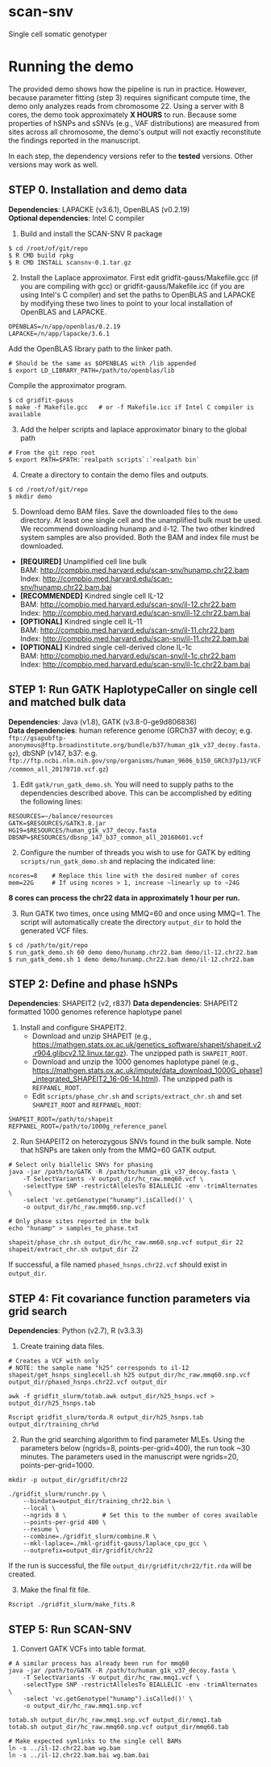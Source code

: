 # scan-snv
Single cell somatic genotyper

# Running the demo
The provided demo shows how the pipeline is run in practice. However,
because parameter fitting (step 3) requires significant compute time,
the demo only analyzes reads from chromosome 22. Using a server with 8
cores, the demo took approximately **X HOURS** to run.
Because some properties of hSNPs and sSNVs (e.g., VAF distributions) are
measured from sites across all chromosome, the demo's output will not exactly
reconstitute the findings reported in the manuscript.

In each step, the dependency versions refer to the **tested** versions.
Other versions may work as well.

## STEP 0. Installation and demo data
**Dependencies**: LAPACKE (v3.6.1), OpenBLAS (v0.2.19)\
**Optional dependencies**: Intel C compiler

1. Build and install the SCAN-SNV R package
```
$ cd /root/of/git/repo
$ R CMD build rpkg
$ R CMD INSTALL scansnv-0.1.tar.gz
```
2. Install the Laplace approximator. First edit gridfit-gauss/Makefile.gcc (if you are
   compiling with gcc) or gridfit-gauss/Makefile.icc (if you are using Intel's C
   compiler) and set the paths to OpenBLAS and LAPACKE by modifying these two lines
   to point to your local installation of OpenBLAS and LAPACKE.
```
OPENBLAS=/n/app/openblas/0.2.19
LAPACKE=/n/app/lapacke/3.6.1
```
   Add the OpenBLAS library path to the linker path.
```
# Should be the same as $OPENBLAS with /lib appended
$ export LD_LIBRARY_PATH=/path/to/openblas/lib  
```
   Compile the approximator program.
```
$ cd gridfit-gauss
$ make -f Makefile.gcc   # or -f Makefile.icc if Intel C compiler is available
```
3. Add the helper scripts and laplace approximator binary to the global path
```
# From the git repo root
$ export PATH=$PATH:`realpath scripts`:`realpath bin`
```
4. Create a directory to contain the demo files and outputs.
```
$ cd /root/of/git/repo
$ mkdir demo
```
5. Download demo BAM files. Save the downloaded files to the `demo` directory.
   At least one single cell and the unamplified bulk must be used. We recommend
   downloading hunamp and il-12. The two other kindred system samples are also
   provided. Both the BAM and index file must be downloaded.

* **[REQUIRED]** Unamplified cell line bulk\
    BAM: http://compbio.med.harvard.edu/scan-snv/hunamp.chr22.bam \
    Index: http://compbio.med.harvard.edu/scan-snv/hunamp.chr22.bam.bai
* **[RECOMMENDED]** Kindred single cell IL-12\
    BAM: http://compbio.med.harvard.edu/scan-snv/il-12.chr22.bam \
    Index: http://compbio.med.harvard.edu/scan-snv/il-12.chr22.bam.bai
* **[OPTIONAL]** Kindred single cell IL-11\
    BAM: http://compbio.med.harvard.edu/scan-snv/il-11.chr22.bam \
    Index: http://compbio.med.harvard.edu/scan-snv/il-11.chr22.bam.bai
* **[OPTIONAL]** Kindred single cell-derived clone IL-1c\
    BAM: http://compbio.med.harvard.edu/scan-snv/il-1c.chr22.bam \
    Index: http://compbio.med.harvard.edu/scan-snv/il-1c.chr22.bam.bai



## STEP 1: Run GATK HaplotypeCaller on single cell and matched bulk data
**Dependencies**: Java (v1.8), GATK (v3.8-0-ge9d806836)\
**Data dependencies**: human reference genome (GRCh37 with decoy; e.g. `ftp://gsapubftp-anonymous@ftp.broadinstitute.org/bundle/b37/human_g1k_v37_decoy.fasta.gz`), dbSNP (v147, b37: e.g. `ftp://ftp.ncbi.nlm.nih.gov/snp/organisms/human_9606_b150_GRCh37p13/VCF/common_all_20170710.vcf.gz`)

1. Edit `gatk/run_gatk_demo.sh`. You will need to supply paths to the dependencies
   described above. This can be accomplished by editing the following lines:
```
RESOURCES=~/balance/resources
GATK=$RESOURCES/GATK3.8.jar
HG19=$RESOURCES/human_g1k_v37_decoy.fasta
DBSNP=$RESOURCES/dbsnp_147_b37_common_all_20160601.vcf
```

2. Configure the number of threads you wish to use for GATK by editing
   `scripts/run_gatk_demo.sh` and replacing the indicated line:
```
ncores=8    # Replace this line with the desired number of cores
mem=22G     # If using ncores > 1, increase ~linearly up to ~24G
```
**8 cores can process the chr22 data in approximately 1 hour per run.**

3. Run GATK two times, once using MMQ=60 and once using MMQ=1. The script
   will automatically create the directory `output_dir` to hold the generated
   VCF files.
```
$ cd /path/to/git/repo
$ run_gatk_demo.sh 60 demo demo/hunamp.chr22.bam demo/il-12.chr22.bam
$ run_gatk_demo.sh 1 demo demo/hunamp.chr22.bam demo/il-12.chr22.bam
```


## STEP 2: Define and phase hSNPs
**Dependencies**: SHAPEIT2 (v2, r837)
**Data dependencies**: SHAPEIT2 formatted 1000 genomes reference haplotype panel

1. Install and configure SHAPEIT2. 
    * Download and unzip SHAPEIT (e.g., https://mathgen.stats.ox.ac.uk/genetics_software/shapeit/shapeit.v2.r904.glibcv2.12.linux.tar.gz).
      The unzipped path is `SHAPEIT_ROOT`.
    * Download and unzip the 1000 genomes haplotype panel (e.g., https://mathgen.stats.ox.ac.uk/impute/data_download_1000G_phase1_integrated_SHAPEIT2_16-06-14.html).
      The unzipped path is `REFPANEL_ROOT`.
    * Edit `scripts/phase_chr.sh` and `scripts/extract_chr.sh` and set
      `SHAPEIT_ROOT` and `REFPANEL_ROOT`:
```
SHAPEIT_ROOT=/path/to/shapeit
REFPANEL_ROOT=/path/to/1000g_reference_panel
```
2. Run SHAPEIT2 on heterozygous SNVs found in the bulk sample. Note that hSNPs are
   taken only from the MMQ=60 GATK output.
```
# Select only biallelic SNVs for phasing
java -jar /path/to/GATK -R /path/to/human_g1k_v37_decoy.fasta \
    -T SelectVariants -V output_dir/hc_raw.mmq60.vcf \
    -selectType SNP -restrictAllelesTo BIALLELIC -env -trimAlternates \
    -select 'vc.getGenotype("hunamp").isCalled()' \
    -o output_dir/hc_raw.mmq60.snp.vcf

# Only phase sites reported in the bulk
echo "hunamp" > samples_to_phase.txt

shapeit/phase_chr.sh output_dir/hc_raw.mm60.snp.vcf output_dir 22
shapeit/extract_chr.sh output_dir 22
```
   If successful, a file named `phased_hsnps.chr22.vcf` should exist in
   `output_dir`.


## STEP 4: Fit covariance function parameters via grid search
**Dependencies**: Python (v2.7), R (v3.3.3)

1. Create training data files.
```
# Creates a VCF with only 
# NOTE: the sample name "h25" corresponds to il-12
shapeit/get_hsnps_singlecell.sh h25 output_dir/hc_raw.mmq60.snp.vcf output_dir/phased_hsnps.chr22.vcf output_dir

awk -f gridfit_slurm/totab.awk output_dir/h25_hsnps.vcf > output_dir/h25_hsnps.tab

Rscript gridfit_slurm/torda.R output_dir/h25_hsnps.tab output_dir/training_chr%d
```

2. Run the grid searching algorithm to find parameter MLEs. Using the parameters
   below (ngrids=8, points-per-grid=400), the run took ~30 minutes. The parameters
   used in the manuscript were ngrids=20, points-per-grid=1000.
```
mkdir -p output_dir/gridfit/chr22

./gridfit_slurm/runchr.py \
    --bindata=output_dir/training_chr22.bin \
    --local \
    --ngrids 8 \          # Set this to the number of cores available
    --points-per-grid 400 \
    --resume \
    --combine=./gridfit_slurm/combine.R \
    --mkl-laplace=./mkl-gridfit-gauss/laplace_cpu_gcc \
    --outprefix=output_dir/gridfit/chr22
```
   If the run is successful, the file `output_dir/gridfit/chr22/fit.rda` will be created.

3. Make the final fit file.
```
Rscript ./gridfit_slurm/make_fits.R
```


## STEP 5: Run SCAN-SNV

1. Convert GATK VCFs into table format.
```
# A similar process has already been run for mmq60
java -jar /path/to/GATK -R /path/to/human_g1k_v37_decoy.fasta \
    -T SelectVariants -V output_dir/hc_raw.mmq1.vcf \
    -selectType SNP -restrictAllelesTo BIALLELIC -env -trimAlternates \
    -select 'vc.getGenotype("hunamp").isCalled()' \
    -o output_dir/hc_raw.mmq1.snp.vcf

totab.sh output_dir/hc_raw.mmq1.snp.vcf output_dir/mmq1.tab
totab.sh output_dir/hc_raw.mmq60.snp.vcf output_dir/mmq60.tab

# Make expected symlinks to the single cell BAMs
ln -s ../il-12.chr22.bam wg.bam
ln -s ../il-12.chr22.bam.bai wg.bam.bai
```
